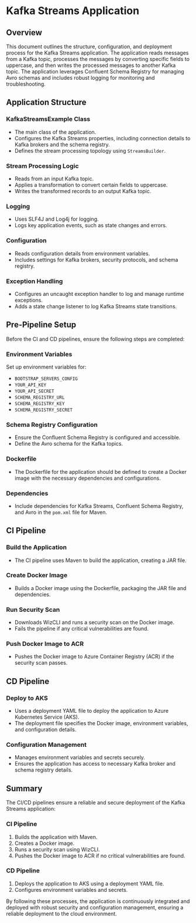 # Kafka Streams Application

## Overview

This document outlines the structure, configuration, and deployment process for the Kafka Streams application. The application reads messages from a Kafka topic, processes the messages by converting specific fields to uppercase, and then writes the processed messages to another Kafka topic. The application leverages Confluent Schema Registry for managing Avro schemas and includes robust logging for monitoring and troubleshooting.

## Application Structure

### KafkaStreamsExample Class

- The main class of the application.
- Configures the Kafka Streams properties, including connection details to Kafka brokers and the schema registry.
- Defines the stream processing topology using `StreamsBuilder`.

### Stream Processing Logic

- Reads from an input Kafka topic.
- Applies a transformation to convert certain fields to uppercase.
- Writes the transformed records to an output Kafka topic.

### Logging

- Uses SLF4J and Log4j for logging.
- Logs key application events, such as state changes and errors.

### Configuration

- Reads configuration details from environment variables.
- Includes settings for Kafka brokers, security protocols, and schema registry.

### Exception Handling

- Configures an uncaught exception handler to log and manage runtime exceptions.
- Adds a state change listener to log Kafka Streams state transitions.

## Pre-Pipeline Setup

Before the CI and CD pipelines, ensure the following steps are completed:

### Environment Variables

Set up environment variables for:
- `BOOTSTRAP_SERVERS_CONFIG`
- `YOUR_API_KEY`
- `YOUR_API_SECRET`
- `SCHEMA_REGISTRY_URL`
- `SCHEMA_REGISTRY_KEY`
- `SCHEMA_REGISTRY_SECRET`

### Schema Registry Configuration

- Ensure the Confluent Schema Registry is configured and accessible.
- Define the Avro schema for the Kafka topics.

### Dockerfile

- The Dockerfile for the application should be defined to create a Docker image with the necessary dependencies and configurations.

### Dependencies

- Include dependencies for Kafka Streams, Confluent Schema Registry, and Avro in the `pom.xml` file for Maven.

## CI Pipeline

### Build the Application

- The CI pipeline uses Maven to build the application, creating a JAR file.

### Create Docker Image

- Builds a Docker image using the Dockerfile, packaging the JAR file and dependencies.

### Run Security Scan

- Downloads WizCLI and runs a security scan on the Docker image.
- Fails the pipeline if any critical vulnerabilities are found.

### Push Docker Image to ACR

- Pushes the Docker image to Azure Container Registry (ACR) if the security scan passes.

## CD Pipeline

### Deploy to AKS

- Uses a deployment YAML file to deploy the application to Azure Kubernetes Service (AKS).
- The deployment file specifies the Docker image, environment variables, and configuration details.

### Configuration Management

- Manages environment variables and secrets securely.
- Ensures the application has access to necessary Kafka broker and schema registry details.

## Summary

The CI/CD pipelines ensure a reliable and secure deployment of the Kafka Streams application:

### CI Pipeline

1. Builds the application with Maven.
2. Creates a Docker image.
3. Runs a security scan using WizCLI.
4. Pushes the Docker image to ACR if no critical vulnerabilities are found.

### CD Pipeline

1. Deploys the application to AKS using a deployment YAML file.
2. Configures environment variables and secrets.

By following these processes, the application is continuously integrated and deployed with robust security and configuration management, ensuring a reliable deployment to the cloud environment.
